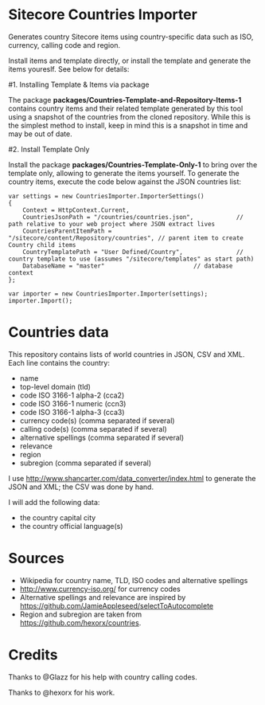 # Sitecore Countries Importer

Generates country Sitecore items using country-specific data such as ISO, currency, calling code and region.

Install items and template directly, or install the template and generate the items youreslf. See below for details:

#1. Installing Template & Items via package

The package **packages/Countries-Template-and-Repository-Items-1** contains country items and their related template generated by this tool using a snapshot of the countries from the cloned repository. While this is the simplest method to install, keep in mind this is a snapshot in time and may be out of date.

#2. Install Template Only

Install the package **packages/Countries-Template-Only-1** to bring over the template only, allowing to generate the items yourself. To generate the country items, execute the code below against the JSON countries list:


    var settings = new CountriesImporter.ImporterSettings()
	{
		Context = HttpContext.Current,
		CountriesJsonPath = "/countries/countries.json",			// path relative to your web project where JSON extract lives
		CountriesParentItemPath = "/sitecore/content/Repository/countries",	// parent item to create Country child items
		CountryTemplatePath = "User Defined/Country",				// country template to use (assumes "/sitecore/templates" as start path)
		DatabaseName = "master"							// database context
	};

    var importer = new CountriesImporter.Importer(settings);
    importer.Import();


# Countries data
This repository contains lists of world countries in JSON, CSV and XML. Each line contains the country:

 - name
 - top-level domain (tld)
 - code ISO 3166-1 alpha-2 (cca2)
 - code ISO 3166-1 numeric (ccn3)
 - code ISO 3166-1 alpha-3 (cca3)
 - currency code(s) (comma separated if several)
 - calling code(s) (comma separated if several)
 - alternative spellings (comma separated if several)
 - relevance
 - region
 - subregion (comma separated if several)

I use http://www.shancarter.com/data_converter/index.html to generate the JSON and XML; the CSV was done by hand.

I will add the following data:
 - the country capital city
 - the country official language(s)

# Sources
 - Wikipedia for country name, TLD, ISO codes and alternative spellings
 - http://www.currency-iso.org/ for currency codes
 - Alternative spellings and relevance are inspired by https://github.com/JamieAppleseed/selectToAutocomplete
 - Region and subregion are taken from https://github.com/hexorx/countries.

# Credits
Thanks to @Glazz for his help with country calling codes.

Thanks to @hexorx for his work.
